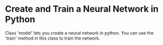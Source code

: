 # Create and Train a Neural Network in Python

Class 'model' lets you create a neural network in python. You can use the 'train' method in this class to train the network.
